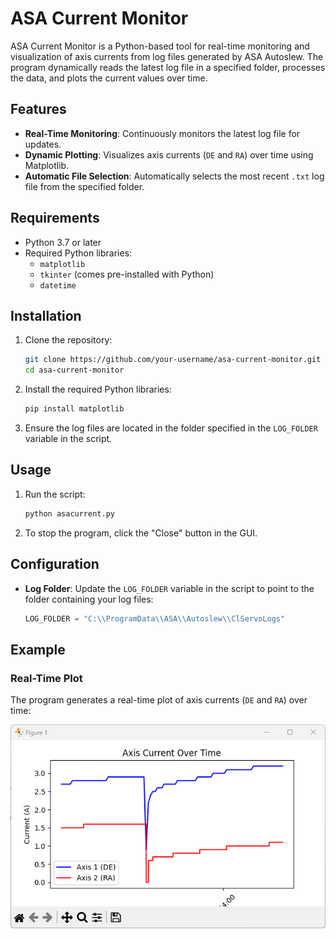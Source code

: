 # ASA Current Monitor

ASA Current Monitor is a Python-based tool for real-time monitoring and visualization of axis currents from log files generated by ASA Autoslew. The program dynamically reads the latest log file in a specified folder, processes the data, and plots the current values over time.

## Features

- **Real-Time Monitoring**: Continuously monitors the latest log file for updates.
- **Dynamic Plotting**: Visualizes axis currents (`DE` and `RA`) over time using Matplotlib.
- **Automatic File Selection**: Automatically selects the most recent `.txt` log file from the specified folder.


## Requirements

- Python 3.7 or later
- Required Python libraries:
  - `matplotlib`
  - `tkinter` (comes pre-installed with Python)
  - `datetime`

## Installation

1. Clone the repository:
   ```bash
   git clone https://github.com/your-username/asa-current-monitor.git
   cd asa-current-monitor
   ```

2. Install the required Python libraries:
   ```bash
   pip install matplotlib
   ```

3. Ensure the log files are located in the folder specified in the `LOG_FOLDER` variable in the script.

## Usage

1. Run the script:
   ```bash
   python asacurrent.py
   ```


3. To stop the program, click the "Close" button in the GUI.

## Configuration

- **Log Folder**: Update the `LOG_FOLDER` variable in the script to point to the folder containing your log files:
  ```python
  LOG_FOLDER = "C:\\ProgramData\\ASA\\Autoslew\\ClServoLogs"
  ```


## Example

### Real-Time Plot
The program generates a real-time plot of axis currents (`DE` and `RA`) over time:

![Example plot](image.png)



